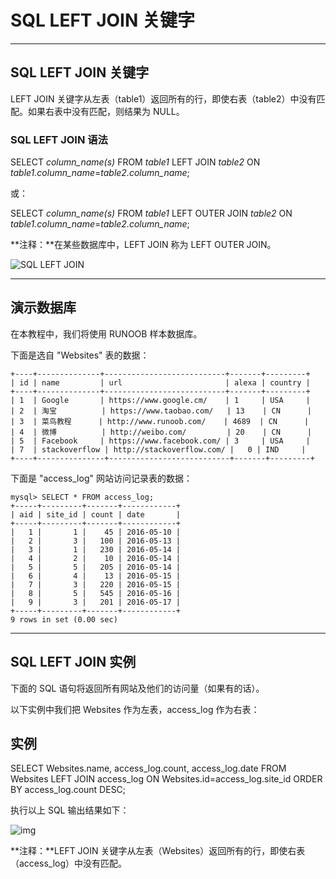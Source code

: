 # SQL LEFT JOIN 关键字

------

## SQL LEFT JOIN 关键字

LEFT JOIN 关键字从左表（table1）返回所有的行，即使右表（table2）中没有匹配。如果右表中没有匹配，则结果为 NULL。

### SQL LEFT JOIN 语法

SELECT *column_name(s)*
FROM *table1*
LEFT JOIN *table2*
ON *table1.column_name*=*table2.column_name*;

或：

SELECT *column_name(s)*
FROM *table1*
LEFT OUTER JOIN *table2*
ON *table1.column_name*=*table2.column_name*;

**注释：**在某些数据库中，LEFT JOIN 称为 LEFT OUTER JOIN。

![SQL LEFT JOIN](https://www.runoob.com/wp-content/uploads/2013/09/img_leftjoin.gif)

------

## 演示数据库

在本教程中，我们将使用 RUNOOB 样本数据库。

下面是选自 "Websites" 表的数据：

```
+----+--------------+---------------------------+-------+---------+
| id | name         | url                       | alexa | country |
+----+--------------+---------------------------+-------+---------+
| 1  | Google       | https://www.google.cm/    | 1     | USA     |
| 2  | 淘宝          | https://www.taobao.com/   | 13    | CN      |
| 3  | 菜鸟教程      | http://www.runoob.com/    | 4689  | CN      |
| 4  | 微博          | http://weibo.com/         | 20    | CN      |
| 5  | Facebook     | https://www.facebook.com/ | 3     | USA     |
| 7  | stackoverflow | http://stackoverflow.com/ |   0 | IND     |
+----+---------------+---------------------------+-------+---------+
```

下面是 "access_log" 网站访问记录表的数据：

```
mysql> SELECT * FROM access_log;
+-----+---------+-------+------------+
| aid | site_id | count | date       |
+-----+---------+-------+------------+
|   1 |       1 |    45 | 2016-05-10 |
|   2 |       3 |   100 | 2016-05-13 |
|   3 |       1 |   230 | 2016-05-14 |
|   4 |       2 |    10 | 2016-05-14 |
|   5 |       5 |   205 | 2016-05-14 |
|   6 |       4 |    13 | 2016-05-15 |
|   7 |       3 |   220 | 2016-05-15 |
|   8 |       5 |   545 | 2016-05-16 |
|   9 |       3 |   201 | 2016-05-17 |
+-----+---------+-------+------------+
9 rows in set (0.00 sec)
```

------

## SQL LEFT JOIN 实例

下面的 SQL 语句将返回所有网站及他们的访问量（如果有的话）。

以下实例中我们把 Websites 作为左表，access_log 作为右表：

## 实例

SELECT Websites.name, access_log.count, access_log.date
FROM Websites
LEFT JOIN access_log
ON Websites.id=access_log.site_id
ORDER BY access_log.count DESC;

执行以上 SQL 输出结果如下：

![img](https://www.runoob.com/wp-content/uploads/2013/09/left-join1.jpg)

**注释：**LEFT JOIN 关键字从左表（Websites）返回所有的行，即使右表（access_log）中没有匹配。